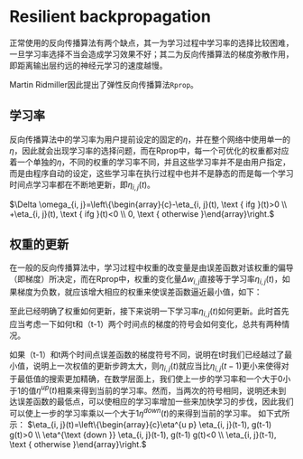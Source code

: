 # Resilient backpropagation

正常使用的反向传播算法有两个缺点，其一为学习过程中学习率的选择比较困难，一旦学习率选择不当会造成学习效果不好；其二为反向传播算法的梯度弥散作用，即距离输出层约远的神经元学习的速度越慢。

Martin Ridmiller因此提出了弹性反向传播算法`Rprop`。



## 学习率

反向传播算法中的学习率为用户提前设定的固定的$\eta$，并在整个网络中使用单一的$\eta$，因此就会出现学习率的选择问题，而在Rprop中，每一个可优化的权重都对应着一个单独的$\eta$，不同的权重的学习率不同，并且这些学习率并不是由用户指定，而是由程序自动的设定，这些学习率在执行过程中也并不是静态的而是每一个学习时间点学习率都在不断地更新，即$\eta_{i,j}(t)$。

$\Delta \omega_{i, j}=\left\{\begin{array}{c}-\eta_{i, j}(t), \text { ifg }(t)>0 \\ +\eta_{i, j}(t), \text { ifg }(t)<0 \\ 0, \text { otherwise }\end{array}\right.$



## 权重的更新

在一般的反向传播算法中，学习过程中权重的改变量是由误差函数对该权重的偏导（即梯度）所决定，而在Rprop中，权重的变化量$\Delta w_{i,j}$直接等于学习率$\eta_{i,j}(t)$，如果梯度为负数，就应该增大相应的权重来使误差函数逼近最小值，如下：

至此已经明确了权重如何更新，接下来说明一下学习率$\eta_{i,j}(t)$如何更新。此时首先应当考虑一下如何t和（t-1）两个时间点的梯度的符号会如何变化，总共有两种情况。

如果（t-1）和t两个时间点误差函数的梯度符号不同，说明在t时我们已经越过了最小值，说明上一次权值的更新步跨太大，则$\eta_{i,j}(t)$就应当比$\eta_{i,j}(t-1)$更小来使得对于最低值的搜索更加精确，在数学层面上，我们使上一步的学习率和一个大于0小于1的值$\eta^{up}(t)$相乘来得到当前的学习率。然而，当两次的符号相同，说明还未到达误差函数的最低点，可以使相应的学习率增加一些来加快学习的步伐，因此我们可以使上一步的学习率乘以一个大于1$\eta^{down}(t)$的来得到当前的学习率。
如下式所示：
$\eta_{i, j}(t)=\left\{\begin{array}{c}\eta^{u p} \eta_{i, j}(t-1), g(t-1) g(t)>0 \\ \eta^{\text {down }} \eta_{i, j}(t-1), g(t-1) g(t)<0 \\ \eta_{i, j}(t-1), \text { otherwise }\end{array}\right.$

